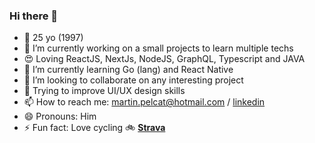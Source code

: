 ### Hi there 👋

- 🎂 25 yo (1997)
- 🔭 I’m currently working on a small projects to learn multiple techs
- 😍 Loving ReactJS, NextJs, NodeJS, GraphQL, Typescript and JAVA
- 🌱 I’m currently learning Go (lang) and React Native
- 👯 I’m looking to collaborate on any interesting project
- 🤔 Trying to improve UI/UX design skills
- 📫 How to reach me: martin.pelcat@hotmail.com / [linkedin](https://www.linkedin.com/in/martinpelcat/)
- 😄 Pronouns: Him
- ⚡ Fun fact: Love cycling 🚲 **[Strava](https://www.strava.com/athletes/44058631)**
